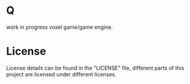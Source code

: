 # Q

work in progress voxel game/game engine.

# License

License details can be found in the "LICENSE" file, different parts of this project are licensed under different licenses.

